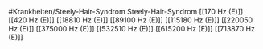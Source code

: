 #Krankheiten/Steely-Hair-Syndrom
Steely-Hair-Syndrom
[[170 Hz (E)]]
[[420 Hz (E)]]
[[18810 Hz (E)]]
[[89100 Hz (E)]]
[[115180 Hz (E)]]
[[220050 Hz (E)]]
[[375000 Hz (E)]]
[[532510 Hz (E)]]
[[615200 Hz (E)]]
[[713870 Hz (E)]]